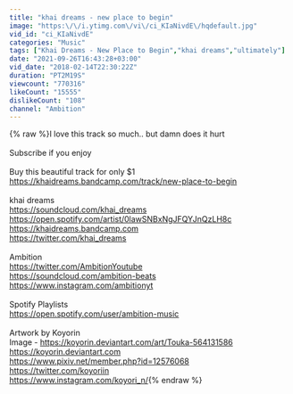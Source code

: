 ```yaml
---
title: "khai dreams - new place to begin"
image: "https:\/\/i.ytimg.com\/vi\/ci_KIaNivdE\/hqdefault.jpg"
vid_id: "ci_KIaNivdE"
categories: "Music"
tags: ["Khai Dreams - New Place to Begin","khai dreams","ultimately"]
date: "2021-09-26T16:43:28+03:00"
vid_date: "2018-02-14T22:30:22Z"
duration: "PT2M19S"
viewcount: "770316"
likeCount: "15555"
dislikeCount: "108"
channel: "Ambition"
---
```

{% raw %}I love this track so much.. but damn does it hurt <br /><br />Subscribe if you enjoy <br /><br />Buy this beautiful track for only $1<br /><a rel="nofollow" target="blank" href="https://khaidreams.bandcamp.com/track/new-place-to-begin">https://khaidreams.bandcamp.com/track/new-place-to-begin</a><br /><br />khai dreams<br /><a rel="nofollow" target="blank" href="https://soundcloud.com/khai_dreams">https://soundcloud.com/khai_dreams</a><br /><a rel="nofollow" target="blank" href="https://open.spotify.com/artist/0lawSNBxNgJFQYJnQzLH8c">https://open.spotify.com/artist/0lawSNBxNgJFQYJnQzLH8c</a><br /><a rel="nofollow" target="blank" href="https://khaidreams.bandcamp.com">https://khaidreams.bandcamp.com</a><br /><a rel="nofollow" target="blank" href="https://twitter.com/khai_dreams">https://twitter.com/khai_dreams</a><br /><br />Ambition<br /><a rel="nofollow" target="blank" href="https://twitter.com/AmbitionYoutube">https://twitter.com/AmbitionYoutube</a><br /><a rel="nofollow" target="blank" href="https://soundcloud.com/ambition-beats">https://soundcloud.com/ambition-beats</a><br /><a rel="nofollow" target="blank" href="https://www.instagram.com/ambitionyt">https://www.instagram.com/ambitionyt</a><br /><br />Spotify Playlists<br /><a rel="nofollow" target="blank" href="https://open.spotify.com/user/ambition-music">https://open.spotify.com/user/ambition-music</a><br /><br />Artwork by Koyorin<br />Image - <a rel="nofollow" target="blank" href="https://koyorin.deviantart.com/art/Touka-564131586">https://koyorin.deviantart.com/art/Touka-564131586</a><br /><a rel="nofollow" target="blank" href="https://koyorin.deviantart.com">https://koyorin.deviantart.com</a><br /><a rel="nofollow" target="blank" href="https://www.pixiv.net/member.php?id=12576068">https://www.pixiv.net/member.php?id=12576068</a><br /><a rel="nofollow" target="blank" href="https://twitter.com/koyoriin">https://twitter.com/koyoriin</a><br /><a rel="nofollow" target="blank" href="https://www.instagram.com/koyori_n/">https://www.instagram.com/koyori_n/</a>{% endraw %}
